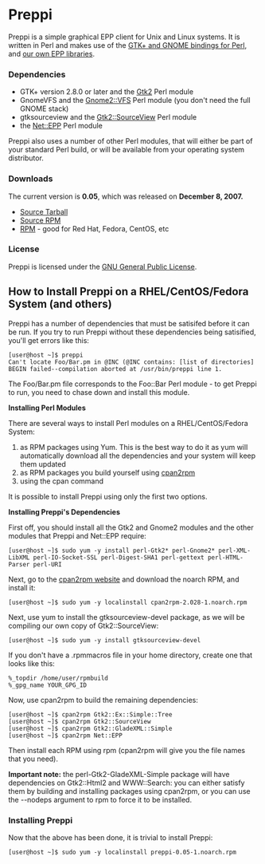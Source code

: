 # Preppi

Preppi is a simple graphical EPP client for Unix and Linux systems. It is written in Perl and makes use of the [GTK+ and GNOME bindings for Perl](http://gtk2-perl.sourceforge.net/), and [our own EPP libraries](http://code.google.com/p/perl-net-epp).

### Dependencies

*   GTK+ version 2.8.0 or later and the [Gtk2](http://search.cpan.org/dist/Gtk2) Perl module
*   GnomeVFS and the [Gnome2::VFS](http://search.cpan.org/dist/Gnome2-VFS) Perl module (you don't need the full GNOME stack)
*   gtksourceview and the [Gtk2::SourceView](http://search.cpan.org/dist/Gtk2-SourceView) Perl module
*   the [Net::EPP](/registry/labs/perl) Perl module

Preppi also uses a number of other Perl modules, that will either be part of your standard Perl build, or will be available from your operating system distributor.

### Downloads

The current version is **0.05**, which was released on **December 8, 2007.**

*   [Source Tarball](http://packages.centralnicregistry.com/6/src/preppi-0.05.tar.gz)
*   [Source RPM](http://packages.centralnicregistry.com/6/SRPMS/preppi-0.05-1.src.rpm)
*   [RPM](http://packages.centralnicregistry.com/6/noarch/preppi-0.05-1.noarch.rpm) - good for Red Hat, Fedora, CentOS, etc

### License

Preppi is licensed under the [GNU General Public License](http://www.gnu.org/licenses/gpl.html).

## How to Install Preppi on a RHEL/CentOS/Fedora System (and others)

Preppi has a number of dependencies that must be satisifed before it can be run. If you try to run Preppi without these dependencies being satisified, you'll get errors like this:

    [user@host ~]$ preppi
    Can't locate Foo/Bar.pm in @INC (@INC contains: [list of directories]
    BEGIN failed--compilation aborted at /usr/bin/preppi line 1.

The Foo/Bar.pm file corresponds to the Foo::Bar Perl module - to get Preppi to run, you need to chase down and install this module.

**Installing Perl Modules**

There are several ways to install Perl modules on a RHEL/CentOS/Fedora System:

1.  as RPM packages using Yum. This is the best way to do it as yum will automatically download all the dependencies and your system will keep them updated
2.  as RPM packages you build yourself using [cpan2rpm](http://perl.arix.com/cpan2rpm/)
3.  using the cpan command

It is possible to install Preppi using only the first two options.

**Installing Preppi's Dependencies**

First off, you should install all the Gtk2 and Gnome2 modules and the other modules that Preppi and Net::EPP require:

    [user@host ~]$ sudo yum -y install perl-Gtk2* perl-Gnome2* perl-XML-LibXML perl-IO-Socket-SSL perl-Digest-SHA1 perl-gettext perl-HTML-Parser perl-URI

Next, go to the [cpan2rpm website](http://perl.arix.com/cpan2rpm/) and download the noarch RPM, and install it:

    [user@host ~]$ sudo yum -y localinstall cpan2rpm-2.028-1.noarch.rpm

Next, use yum to install the gtksourceview-devel package, as we will be compiling our own copy of Gtk2::SourceView:

    [user@host ~]$ sudo yum -y install gtksourceview-devel

If you don't have a .rpmmacros file in your home directory, create one that looks like this:

    %_topdir /home/user/rpmbuild
    %_gpg_name YOUR_GPG_ID

Now, use cpan2rpm to build the remaining dependencies:

    [user@host ~]$ cpan2rpm Gtk2::Ex::Simple::Tree
    [user@host ~]$ cpan2rpm Gtk2::SourceView
    [user@host ~]$ cpan2rpm Gtk2::GladeXML::Simple
    [user@host ~]$ cpan2rpm Net::EPP

Then install each RPM using rpm (cpan2rpm will give you the file names that you need).

**Important note:** the perl-Gtk2-GladeXML-Simple package will have dependencies on Gtk2::Html2 and WWW::Search: you can either satisfy them by building and installing packages using cpan2rpm, or you can use the --nodeps argument to rpm to force it to be installed.

### Installing Preppi

Now that the above has been done, it is trivial to install Preppi:

    [user@host ~]$ sudo yum -y localinstall preppi-0.05-1.noarch.rpm
